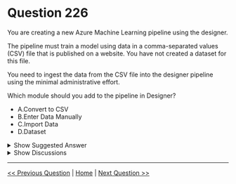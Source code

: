 # Question 226

You are creating a new Azure Machine Learning pipeline using the designer.

The pipeline must train a model using data in a comma-separated values (CSV) file that is published on a website. You have not created a dataset for this file.

You need to ingest the data from the CSV file into the designer pipeline using the minimal administrative effort.

Which module should you add to the pipeline in Designer?

- A.Convert to CSV
- B.Enter Data Manually
- C.Import Data
- D.Dataset

<details>
  <summary>Show Suggested Answer</summary>

<strong>C</strong><br>

</details>

<details>
  <summary>Show Discussions</summary>

<blockquote><p><strong>sachinrkp</strong> <code>(Sun 27 Jun 2021 14:12)</code> - <em>Upvotes: 43</em></p><p>Import data using the Import Data module
The Import Data module skips registering your dataset in Azure Machine Learning and imports data directly from a datastore or HTTP URL. So Answer is C</p></blockquote>
<blockquote><p><strong>amelia</strong> <code>(Tue 29 Jun 2021 12:03)</code> - <em>Upvotes: 14</em></p><p>Answer is D
By creating a dataset, you create a reference to the data source location, along with a copy of its metadata. Because the data remains in its existing location, you incur no extra storage cost, hence minimise administrative effort as required in the question. For the data to be accessible by Azure Machine Learning, datasets must be created from paths in Azure datastores or public web URLs.
https://docs.microsoft.com/en-us/azure/machine-learning/how-to-create-register-datasets</p></blockquote>
<blockquote><p><strong>chaudha4</strong> <code>(Thu 05 May 2022 13:41)</code> - <em>Upvotes: 16</em></p><p>The question is asking &quot;which module should you...&quot; Dataset is not a designer module so even though you could use it, the question is not about that. Ans is C.</p></blockquote>
<blockquote><p><strong>fhlos</strong> <code>(Fri 28 Jun 2024 11:37)</code> - <em>Upvotes: 3</em></p><p>C - ChatGPT
The &quot;Import Data&quot; module in the Azure Machine Learning designer allows you to import data from various sources, including web URLs. It provides a simple way to ingest data from a CSV file published on a website without the need to create a dataset beforehand.</p></blockquote>
<blockquote><p><strong>phdykd</strong> <code>(Fri 16 Feb 2024 01:46)</code> - <em>Upvotes: 2</em></p><p>C. Import Data
The Dataset module is used to create a dataset from existing data sources, such as Azure Blob Storage, Azure Data Lake Storage, or Azure SQL Database. Since the data is already in a CSV file, the Import Data module is the best option for ingesting the data into the pipeline with minimal administrative effort.</p></blockquote>
<blockquote><p><strong>mamau</strong> <code>(Tue 13 Feb 2024 05:49)</code> - <em>Upvotes: 1</em></p><p>C. Import Data for minimal admin effort
Using the Import Data component in Azure Machine Learning Studio requires minimal administrative effort compared to using Azure Machine Learning datasets. The Import Data component allows you to import data into your pipeline by specifying the URL of the file, so you can easily access and work with the data without the need to manually download and upload the file. This makes it a quick and efficient way to get your data into the pipeline with minimal administrative effort. On the other hand, creating an Azure Machine Learning dataset requires more steps, such as uploading the data to a storage account and creating the dataset in the Azure Machine Learning Studio, which can take more time and effort.
https://learn.microsoft.com/en-us/azure/machine-learning/v1/how-to-designer-import-data</p></blockquote>
<blockquote><p><strong>michaelmorar</strong> <code>(Thu 07 Dec 2023 22:04)</code> - <em>Upvotes: 1</em></p><p>Import data is correct</p></blockquote>
<blockquote><p><strong>giusecozza</strong> <code>(Thu 07 Sep 2023 09:04)</code> - <em>Upvotes: 3</em></p><p>maybe this question is a bit outdated. Through a Dataset object is currently possible to read data from HTTP URL&#x27;s, so in my opinion D is the correct answer.

https://docs.microsoft.com/en-us/python/api/azureml-core/azureml.core.dataset.dataset?view=azure-ml-py</p></blockquote>

<blockquote><p><strong>dija123</strong> <code>(Wed 07 Dec 2022 08:35)</code> - <em>Upvotes: 5</em></p><p>Answer is C</p></blockquote>
<blockquote><p><strong>prasad06</strong> <code>(Sat 17 Sep 2022 17:33)</code> - <em>Upvotes: 2</em></p><p>I see only this kind of comment by the user across many question. I suspect this is just spamming.. even the user display name is suspect</p></blockquote>
<blockquote><p><strong>Tejoo</strong> <code>(Mon 25 Jul 2022 16:03)</code> - <em>Upvotes: 5</em></p><p>C. Enter Data Manually (to minimize administrative cost)</p></blockquote>
<blockquote><p><strong>ljljljlj</strong> <code>(Mon 11 Jul 2022 14:06)</code> - <em>Upvotes: 4</em></p><p>On exam 2021/7/10</p></blockquote>
<blockquote><p><strong>trickerk</strong> <code>(Thu 07 Jul 2022 10:00)</code> - <em>Upvotes: 6</em></p><p>Correct answer: C. 
Modules for data input and output on designer:
- Enter Data Manually
- Export Data
- Import Data
https://docs.microsoft.com/en-us/azure/machine-learning/algorithm-module-reference/module-reference</p></blockquote>
<blockquote><p><strong>Kapil1803</strong> <code>(Tue 05 Jul 2022 16:41)</code> - <em>Upvotes: 2</em></p><p>Answer D is correct. Please refer the below link which states add dataset Module for import data. https://docs.microsoft.com/en-us/azure/machine-learning/tutorial-designer-automobile-price-train-score</p></blockquote>
<blockquote><p><strong>trickerk</strong> <code>(Sun 07 Aug 2022 12:47)</code> - <em>Upvotes: 1</em></p><p>Wrong
Modules for data input and output on designer:
- Enter Data Manually
- Export Data
- Import Data
https://docs.microsoft.com/en-us/azure/machine-learning/algorithm-module-reference/module-reference</p></blockquote>
<blockquote><p><strong>SnowCheetah</strong> <code>(Thu 16 Jun 2022 09:13)</code> - <em>Upvotes: 4</em></p><p>https://docs.microsoft.com/en-us/azure/machine-learning/how-to-designer-import-data
There are two possible ways to extract data
1. Register Data - to &quot;Dataset&quot; segment 
2. Using &quot;Import Data&quot;

Since question is already ask about extracting data via website and user didn&#x27;t register dataset beforehand
C is should be correct answer.</p></blockquote>

<blockquote><p><strong>rishi_ram</strong> <code>(Fri 03 Jun 2022 21:37)</code> - <em>Upvotes: 4</em></p><p>Answer is C:
Import Data module - Use the Import Data module to directly access data from online datasources.
https://docs.microsoft.com/en-us/azure/machine-learning/how-to-designer-import-data
https://docs.microsoft.com/en-us/azure/machine-learning/algorithm-module-reference/import-data</p></blockquote>
<blockquote><p><strong>dev2dev</strong> <code>(Sun 27 Mar 2022 01:46)</code> - <em>Upvotes: 10</em></p><p>Dataset is not even a module that you can use in designer. Import Data is correct answer.</p></blockquote>
<blockquote><p><strong>kty</strong> <code>(Fri 18 Mar 2022 06:06)</code> - <em>Upvotes: 4</em></p><p>explication for the question is not even for the designer. 
the answer is &#x27;C&#x27;</p></blockquote>

</details>

---

[<< Previous Question](question_225.md) | [Home](../index.md) | [Next Question >>](question_227.md)
